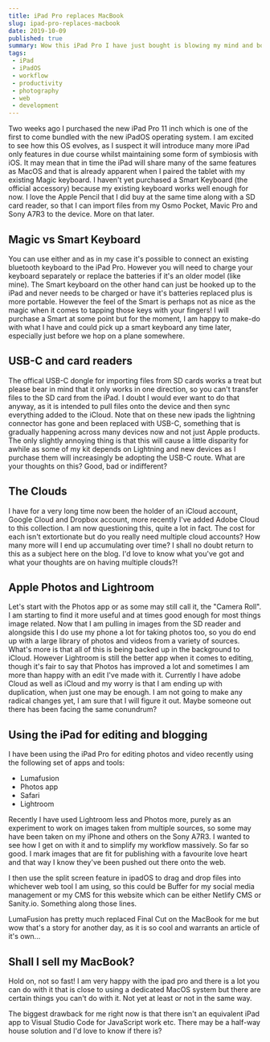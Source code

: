 ```yaml
---
title: iPad Pro replaces MacBook
slug: ipad-pro-replaces-macbook
date: 2019-10-09
published: true
summary: Wow this iPad Pro I have just bought is blowing my mind and boosting my productivity. Here is why
tags:
 - iPad
 - iPadOS
 - workflow
 - productivity
 - photography
 - web
 - development
---
```


Two weeks ago I purchased the new iPad Pro 11 inch which is one of the first to come bundled with the new iPadOS operating system. I am excited to see how this OS evolves, as I suspect it will introduce many more iPad only features in due course whilst maintaining some form of symbiosis with iOS. It may mean that in time the iPad will share many of the same features as MacOS and that is already apparent when I paired the tablet with my existing Magic keyboard. I haven't yet purchased a Smart Keyboard (the official accessory) because my existing keyboard works well enough for now. I love the Apple Pencil that I did buy at the same time along with a SD card reader, so that I can import files from my Osmo Pocket, Mavic Pro and Sony A7R3 to the device. More on that later.

## Magic vs Smart Keyboard
You can use either and as in my case it's possible to connect an existing bluetooth keyboard to the iPad Pro. However you will need to charge your keyboard separately or replace the batteries if it's an older model (like mine). The Smart keyboard on the other hand can just be hooked up to the iPad and never needs to be charged or have it's batteries replaced plus is more portable. However the feel of the Smart is perhaps not as nice as the magic when it comes to tapping those keys with your fingers! I will purchase a Smart at some point but for the moment, I am happy to make-do with what I have and could pick up a smart keyboard any time later, especially just before we hop on a plane somewhere.

## USB-C and card readers
The offical USB-C dongle for importing files from SD cards works a treat but please bear in mind that it only works in one direction, so you can't transfer files to the SD card from the iPad. I doubt I would ever want to do that anyway, as it is intended to pull files onto the device and then sync everything added to the iCloud. Note that on these new ipads the lightning connector has gone and been replaced with USB-C, something that is gradually happening across many devices now and not just Apple products. The only slightly annoying thing is that this will cause a little disparity for awhile as some of my kit depends on Lightning and new devices as I purchase them will increasingly be adopting the USB-C route. What are your thoughts on this? Good, bad or indifferent?

## The Clouds
I have for a very long time now been the holder of an iCloud account, Google Cloud and Dropbox account, more recently I've added Adobe Cloud to this collection. I am now questioning this, quite a lot in fact. The cost for each isn't extortionate but do you really need multiple cloud accounts? How many more will I end up accumulating over time? I shall no doubt return to this as a subject here on the blog. I'd love to know what you've got and what your thoughts are on having multiple clouds?!

## Apple Photos and Lightroom
Let's start with the Photos app or as some may still call it, the "Camera Roll". I am starting to find it more useful and at times good enough for most things image related. Now that I am pulling in images from the SD reader and alongside this I do use my phone a lot for taking photos too, so you do end up with a large library of photos and videos from a variety of sources. What's more is that all of this is being backed up in the background to iCloud. However Lightroom is still the better app when it comes to editing, though it's fair to say that Photos has improved a lot and sometimes I am more than happy with an edit I've made with it. Currently I have adobe Cloud as well as iCloud and my worry is that I am ending up with duplication, when just one may be enough. I am not going to make any radical changes yet, I am sure that I will figure it out. Maybe someone out there has been facing the same conundrum?

## Using the iPad for editing and blogging
I have been using the iPad Pro for editing photos and video recently using the following set of apps and tools:

- Lumafusion
- Photos app
- Safari
- Lightroom

Recently I have used Lightroom less and Photos more, purely as an experiment to work on images taken from multiple sources, so some may have been taken on my iPhone and others on the Sony A7R3. I wanted to see how I get on with it and to simplify my workflow massively. So far so good. I mark images that are fit for publishing with a favourite love heart and that way I know they've been pushed out there onto the web. 

I then use the split screen feature in ipadOS to drag and drop files into whichever web tool I am using, so this could be Buffer for my social media management or my CMS for this website which can be either Netlify CMS or Sanity.io. Something along those lines.

LumaFusion has pretty much replaced Final Cut on the MacBook for me but wow that's a story for another day, as it is so cool and warrants an article of it's own...

## Shall I sell my MacBook?
Hold on, not so fast! I am very happy with the ipad pro and there is a lot you can do with it that is close to using a dedicated MacOS system but there are certain things you can't do with it. Not yet at least or not in the same way.

The biggest drawback for me right now is that there isn't an equivalent iPad app to Visual Studio Code for JavaScript work etc. There may be a half-way house solution and I'd love to know if there is?
